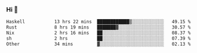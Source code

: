 ### Hi 👋

<!--START_SECTION:waka-->

```txt
Haskell           13 hrs 22 mins  ████████████▒░░░░░░░░░░░░   49.15 %
Rust              8 hrs 19 mins   ███████▓░░░░░░░░░░░░░░░░░   30.57 %
Nix               2 hrs 16 mins   ██░░░░░░░░░░░░░░░░░░░░░░░   08.37 %
sh                2 hrs           ██░░░░░░░░░░░░░░░░░░░░░░░   07.39 %
Other             34 mins         ▓░░░░░░░░░░░░░░░░░░░░░░░░   02.13 %
```

<!--END_SECTION:waka-->
